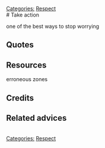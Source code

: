 [Categories:](../Categories/index.md) [Respect](../Categories/Respect.md)<br># Take action

one of the best ways to stop worrying

## Quotes

## Resources

erroneous zones

## Credits

## Related advices

<br>[Categories:](../Categories/index.md) [Respect](../Categories/Respect.md)